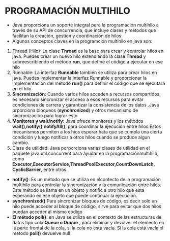 # PROGRAMACIÓN MULTIHILO
- Java proporciona un soporte integral para la programación multihilo a través de su API de concurrencia, que incluye clases y métodos que facilitan la creación, gestion y coordinación de hilos
- Algunos conceptos claves en la programción multihilo en java son:
 1. Thread (Hilo): La clase **Thread** es la base para crear y controlar hilos en java. Puedes crear un nuevo hilo extendiendo la clase **Thread** y sobreescribiendo el método **run**, que define el código a ejecutar en ese hilo
 2. Runnable: La interfaz **Runnable** también se utiliza para crear hilos en java. Puedes implementar la interfaz Runnable y proporcionar la implementación del método **run()** para definir el código que se ejecutará en el hilo
 3. **Sincronización**: Cuando varios hilos acceden a recursos compartidos, es necesario sincronizar el acceso a esos recursos para evitar condiciones de carrera y garantizar la consistencia de los datos .Java prporciona bloqueos (**synchronized**) y otros mecanismo de sincronización para lograr esto
 4. **Monitores y wait/notify**: Java ofrece monitores y los métodos **wait()**,**notify()**,**notifyAll()**, para coordinar la ejecución entre hilos.Estos mecanismos permiten a los hios esperar hata que se cumpla una cierta condición y luego notificar a otros hilos cuando se produce algun cambio.
 5. Clase de utilidad: Java porporciona varias clases de utilidad  en el paquete java.util.concurrent para ayudar en la programaciónmultihilo, como **Executor,ExecutorService,ThreadPoolExecutor,CountDownLatch, CyclicBarrier**, entre otros.
 - **notify()**: Es un método que se utiliza en elcontecto de la programación multihilo para controlar la sincronización y la comunicación entre hilos. Este método se llama en un objeto y notific a otro hilo que esta esperando en ese objeto que puede continuar la ejecución.
 - **synchronized()**:Para sincronizar bloques de código, es decir solo un hilo puede acceder al bloque de código, sirve para evitar que dos hilos puedan acceder al mismo código
 - **El método poll()**: en Java se utiliza en el contexto de las estructuras de datos tipo cola **Queue o Duque** , para eliminar y devolver el elemento en la parte  frontal de la cola, si la cola no está vacía. Si la cola está vacía el metodo **poll()** devuelve null
